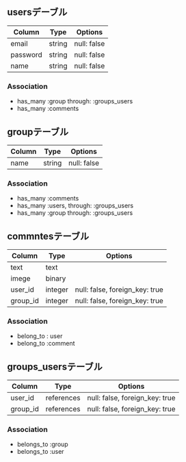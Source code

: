 ## usersデーブル

|Column|Type|Options|
|------|----|-------|
|email|string|null: false|
|password|string|null: false|
|name|string|null: false|

### Association
- has_many :group  through:  :groups_users
- has_many :comments



 ## groupテーブル

 |Column|Type|Options|
|------|----|-------|
|name|string|null: false|

### Association
- has_many :comments
- has_many  :users,  through:  :groups_users
- has_many  :group  through:  :groups_users




## commntesテーブル

 |Column|Type|Options|
|------|----|-------|
|text|text|
|imege|binary|
|user_id|integer|null: false, foreign_key: true|
|group_id|integer|null: false, foreign_key: true|


### Association
- belong_to : user
- belong_to :comment




## groups_usersテーブル

|Column|Type|Options|
|------|----|-------|
|user_id|references|null: false, foreign_key: true|
|group_id|references|null: false, foreign_key: true|

### Association
- belongs_to :group
- belongs_to :user